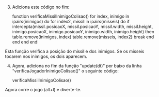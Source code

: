 ﻿
3. Adiciona este código no fim: 

    function verificaMissilInimigoColisao()
        for index, inimigo in ipairs(inimigos) do
            for index2, missil in ipairs(misseis) do
                if intercepta(missil.posicaoX, missil.posicaoY, missil.width, missil.height, inimigo.posicaoX, inimigo.posicaoY, inimigo.width, inimigo.height) then
                    table.remove(inimigos, index)
                    table.remove(misseis, index2)
                    break
                end
            end
        end
    end

Esta função verifica a posição do míssil e dos inimigos.
Se os mísseis tocarem nos inimigos, os dois aparecem.

4. Agora, adiciona no fim da função "update(dt)" por baixo da linha "verificaJogadorInimigoColisao()" o seguinte código:

    verificaMissilInimigoColisao()

Agora corre o jogo (alt+l) e diverte-te.

